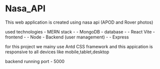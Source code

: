 # Nasa_API
This web application is created using nasa api (APOD and Rover photos)

used technologies 
    - MERN stack
    - - MongoDB - database
    - - React Vite - frontend
    - - Node - Backend (user management) 
    - - Express

for this project we mainy use Antd CSS framework and this appication is responsive to all devices like mobile,tablet,desktop

backend running port - 5000  
